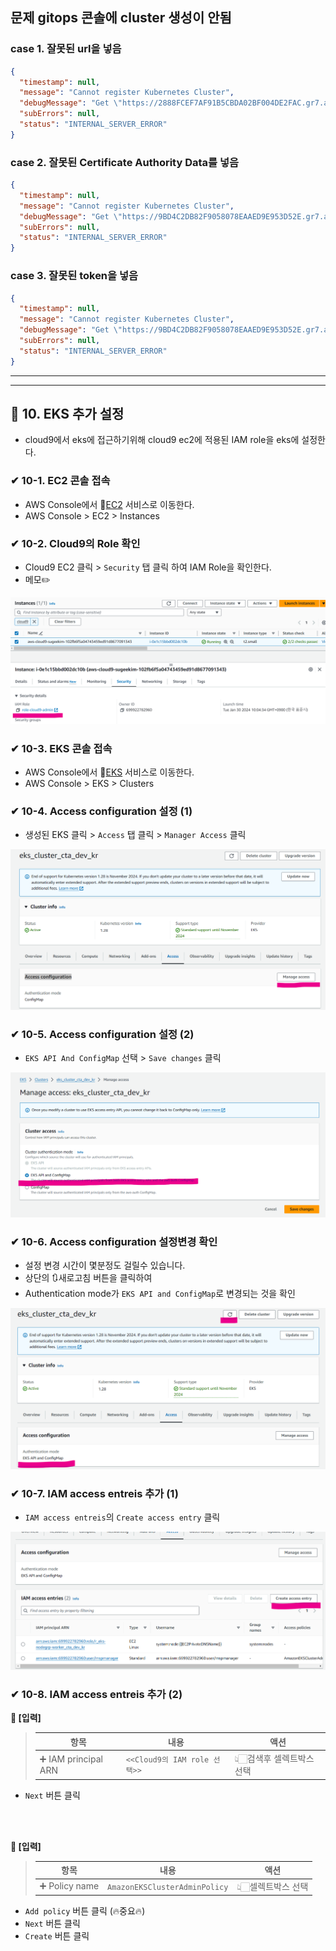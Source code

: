 ## 문제 gitops 콘솔에 cluster 생성이 안됨

### case 1. 잘못된 url을 넣음

```json
{
  "timestamp": null,
  "message": "Cannot register Kubernetes Cluster",
  "debugMessage": "Get \"https://2888FCEF7AF91B5CBDA02BF004DE2FAC.gr7.ap-southeast-1.eks.amazonaws.com/version?timeout=32s\": dial tcp: lookup 2888FCEF7AF91B5CBDA02BF004DE2FAC.gr7.ap-southeast-1.eks.amazonaws.com on 172.20.0.10:53: no such host",
  "subErrors": null,
  "status": "INTERNAL_SERVER_ERROR"
}
```

### case 2. 잘못된 Certificate Authority Data를 넣음

```json
{
  "timestamp": null,
  "message": "Cannot register Kubernetes Cluster",
  "debugMessage": "Get \"https://9BD4C2DB82F9058078EAAED9E953D52E.gr7.ap-southeast-1.eks.amazonaws.com/version?timeout=32s\": x509: certificate signed by unknown authority (possibly because of \"crypto/rsa: verification error\" while trying to verify candidate authority certificate \"kubernetes\")",
  "subErrors": null,
  "status": "INTERNAL_SERVER_ERROR"
}
```

### case 3. 잘못된 token을 넣음

```json
{
  "timestamp": null,
  "message": "Cannot register Kubernetes Cluster",
  "debugMessage": "Get \"https://9BD4C2DB82F9058078EAAED9E953D52E.gr7.ap-southeast-1.eks.amazonaws.com/version?timeout=32s\": net/http: invalid header field value \"Bearer \\neyJhbGciOiJSUzI1NiIsImtpZCI6InEyNGIyaTFiMXI5OWwtT0JDVmNpMVM3cnN5eEtTbi0zclEyZ3pSSEowSncifQ.eyJpc3MiOiJrdWJlcm5ldGVzL3NlcnZpY2VhY2NvdW50Iiwia3ViZXJuZXRlcy5pby9zZXJ2aWNlYWNjb3VudC9uYW1lc3BhY2UiOiJrdWJlLXN5c3RlbSIsImt1YmVybmV0ZXMuaW8vc2VydmljZWFjY291bnQvc2VjcmV0Lm5hbWUiOiJwYWMtYWNjb3VudC1zZWNyZXQiLCJrdWJlcm5ldGVzLmlvL3NlcnZpY2VhY2NvdW50L3NlcnZpY2UtYWNjb3VudC5uYW1lIjoicGFjLWFjY291bnQiLCJrdWJlcm5ldGVzLmlvL3NlcnZpY2VhY2NvdW50L3NlcnZpY2UtYWNjb3VudC51aWQiOiIwNDg5OWNhZi04YzM5LTQ1MTEtOWUzMi1hOWY5MGNhN2JhYTIiLCJzdWIiOiJzeXN0ZW06c2VydmljZWFjY291bnQ6a3ViZS1zeXN0ZW06cGFjLWFjY291bnQifQ.R9uU9nRYZOYqpd4w4wwyexVmOo5OrMspE0Nk1d0R8iYplO0FRwCJd6FgoYh0ViPz8ECCQr1vkjXJw4PN6EZirhyk5aizyTISx_9I5DzlNfg5jG054cFJECHZLb7Ca8mJPaox_EePVMQamHgvfUmQj3R5ThZdFxXo38c3Pm6bN6RaLN6DeLQ5ByJNPypLoY-GBxQVu6miJdu7wvoDuRzc5AF5JO9G0SpN5A78Y4gdxNLPRM3PbW4FlaDg7_d9g8pIzDvwRSnv7TVe1tagVOD5b5pVxQWRS3rIcYHa3CwuJZGNux0BHXUCNW00hZ1a1vBeKNuqWZCKj6CMf4tO8hZL0Q\" for key Authorization",
  "subErrors": null,
  "status": "INTERNAL_SERVER_ERROR"
}
```

---

---

## 🔴 10. EKS 추가 설정

- cloud9에서 eks에 접근하기위해 cloud9 ec2에 적용된 IAM role을 eks에 설정한다.
  <br>

### ✔ 10-1. EC2 콘솔 접속

- AWS Console에서 🔗[EC2](https://ap-northeast-2.console.aws.amazon.com/ec2/home?region=ap-northeast-2#Instances:) 서비스로 이동한다.
- AWS Console > EC2 > Instances

### ✔ 10-2. Cloud9의 Role 확인

- Cloud9 EC2 클릭 > `Security` 탭 클릭 하여 IAM Role을 확인한다.
- 메모✏️

![](../images/152.png)

### ✔ 10-3. EKS 콘솔 접속

- AWS Console에서 🔗[EKS](https://ap-northeast-2.console.aws.amazon.com/eks/home?region=ap-northeast-2#/clusters) 서비스로 이동한다.
- AWS Console > EKS > Clusters

### ✔ 10-4. Access configuration 설정 (1)

- 생성된 EKS 클릭 > `Access` 탭 클릭 > `Manager Access` 클릭

![](../images/153.png)

### ✔ 10-5. Access configuration 설정 (2)

- `EKS API And ConfigMap` 선택 > `Save changes` 클릭

![](../images/154.png)

### ✔ 10-6. Access configuration 설정변경 확인

- 설정 변경 시간이 몇분정도 걸릴수 있습니다.
- 상단의 🔃새로고침 버튼을 클릭하여
- Authentication mode가 `EKS API and ConfigMap`로 변경되는 것을 확인

![](../images/155.png)

### ✔ 10-7. IAM access entreis 추가 (1)

- `IAM access entreis`의 `Create access entry` 클릭

![](../images/156.png)

### ✔ 10-8. IAM access entreis 추가 (2)

**📌 [입력]**

> | 항목                 | 내용                         | 액션                     |
> | -------------------- | ---------------------------- | ------------------------ |
> | ➕ IAM principal ARN | `<<Cloud9의 IAM role 선택>>` | 👆🏻검색후 셀렉트박스 선택 |

- `Next` 버튼 클릭

<br>
<br>

**📌 [입력]**

> | 항목           | 내용                          | 액션              |
> | -------------- | ----------------------------- | ----------------- |
> | ➕ Policy name | `AmazonEKSClusterAdminPolicy` | 👆🏻셀렉트박스 선택 |

- `Add policy` 버튼 클릭 (🔥중요🔥)
- `Next` 버튼 클릭
- `Create` 버튼 클릭

<br>
